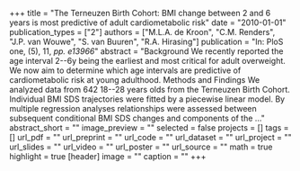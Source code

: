 +++
title = "The Terneuzen Birth Cohort: BMI change between 2 and 6 years is most predictive of adult cardiometabolic risk"
date = "2010-01-01"
publication_types = ["2"]
authors = ["M.L.A. de Kroon", "C.M. Renders", "J.P. van Wouwe", "S. van Buuren", "R.A. Hirasing"]
publication = "In: PloS one, (5), 11, _pp. e13966_"
abstract = "Background We recently reported the age interval 2--6y being the earliest and most critical for adult overweight. We now aim to determine which age intervals are predictive of cardiometabolic risk at young adulthood. Methods and Findings We analyzed data from 642 18--28 years olds from the Terneuzen Birth Cohort. Individual BMI SDS trajectories were fitted by a piecewise linear model. By multiple regression analyses relationships were assessed between subsequent conditional BMI SDS changes and components of the …"
abstract_short = ""
image_preview = ""
selected = false
projects = []
tags = []
url_pdf = ""
url_preprint = ""
url_code = ""
url_dataset = ""
url_project = ""
url_slides = ""
url_video = ""
url_poster = ""
url_source = ""
math = true
highlight = true
[header]
image = ""
caption = ""
+++
